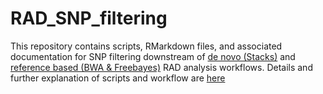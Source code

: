 # RAD_SNP_filtering
This repository contains scripts, RMarkdown files, and associated documentation for SNP filtering downstream of [de novo (Stacks)](https://github.com/MolEcolConsLab/Stacks) and [reference based (BWA & Freebayes)](https://github.com/MolEcolConsLab/Reference-guided-RAD-data-analysis) RAD analysis workflows. Details and further explanation of scripts and workflow are [here](https://gist.github.com/lkomoro/5d9e635cf9e1aeab1b4da10fe05e5e8d)
